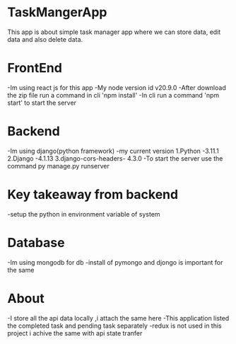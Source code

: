 # TaskMangerApp
This app is about simple task manager app where we can store data, edit data and also delete data.
# FrontEnd
-Im using react js for this app
-My node version id v20.9.0
-After download the zip file run a command in cli 'npm install'
-In cli run a command 'npm start' to start the server
# Backend
-Im using django(python framework)
-my current version
  1.Python -3.11.1
  2.Django -4.1.13
  3.django-cors-headers- 4.3.0
 -To start the server use the command py manage.py runserver
 # Key takeaway from backend
 -setup the python in environment variable of system
 # Database
 -Im using mongodb for db
 -install of pymongo and djongo is important for the same

 # About
   -I store all the api data locally ,i attach the same here
   -This application listed the completed task and pending task separately
   -redux is not used in this project i achive the same with api state tranfer


